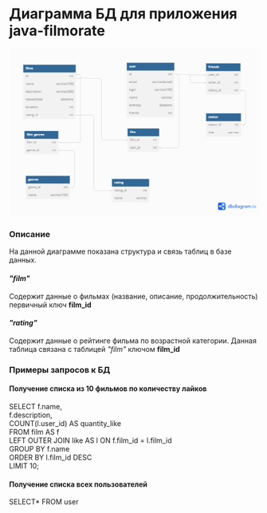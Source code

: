# Диаграмма БД для приложения java-filmorate


![](src/main/resources/filmorate.png "Диаграмма БД")

### Описание
На данной диаграмме показана структура и связь таблиц в базе данных.

#### *"film"*
Содержит данные о фильмах (название, описание, продолжительность) первичный ключ **film_id**

#### *"rating"*
Содержит данные о рейтинге фильма по возрастной категории. Данная таблица связана с таблицей *"film"* ключом **film_id**

### Примеры запросов к БД

#### Получение списка из 10 фильмов по количеству лайков

SELECT
f.name,  
f.description,  
COUNT(l.user_id) AS quantity_like  
FROM film AS f  
LEFT OUTER JOIN like AS l ON  f.film_id = l.film_id  
GROUP BY f.name  
ORDER BY l.film_id DESC  
LIMIT 10;

#### Получение списка всех пользователей

SELECT*
FROM user    